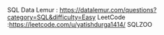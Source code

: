 SQL
Data Lemur : https://datalemur.com/questions?category=SQL&difficulty=Easy
LeetCode :https://leetcode.com/u/yatishdurga1414/
SQLZOO 
